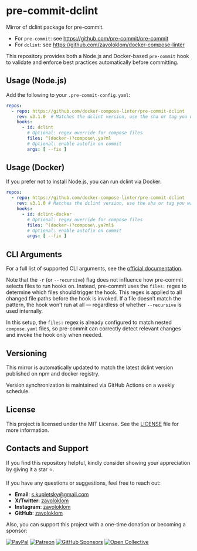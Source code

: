 # pre-commit-dclint

Mirror of dclint package for pre-commit.

- For `pre-commit`: see https://github.com/pre-commit/pre-commit
- For `dclint`: see https://github.com/zavoloklom/docker-compose-linter

This repository provides both a Node.js and Docker-based `pre-commit` hook to validate and enforce best practices
automatically before committing.

## Usage (Node.js)

Add the following to your `.pre-commit-config.yaml`:

```yaml
repos:
  - repo: https://github.com/docker-compose-linter/pre-commit-dclint
    rev: v3.1.0  # Matches the dclint version, use the sha or tag you want to point at
    hooks:
      - id: dclint
        # Optional: regex override for compose files
        files: ^(docker-)?compose\.ya?ml
        # Optional: enable autofix on commit
        args: [ --fix ]  
```

## Usage (Docker)

If you prefer not to install Node.js, you can run dclint via Docker:

```yaml
repos:
  - repo: https://github.com/docker-compose-linter/pre-commit-dclint
    rev: v3.1.0 # Matches the dclint version, use the sha or tag you want to point at
    hooks:
      - id: dclint-docker
        # Optional: regex override for compose files
        files: ^(docker-)?compose\.ya?ml$
        # Optional: enable autofix on commit
        args: [ --fix ]
```

## CLI Arguments

For a full list of supported CLI arguments, see
the [official documentation](https://github.com/zavoloklom/docker-compose-linter/blob/main/docs/cli.md).

Note that the `-r` (or `--recursive`) flag does not influence how pre-commit selects files to run hooks on. Instead,
pre-commit uses the `files:` regex to determine which files should trigger the hook. This regex is applied to all
changed file paths before the hook is invoked. If a file doesn’t match the pattern, the hook won’t run at all —
regardless of whether `--recursive` is used internally.

In this setup, the `files:` regex is already configured to match nested `compose.yaml` files, so pre-commit can
correctly detect relevant changes and invoke the hook only when needed.

## Versioning

This mirror is automatically updated to match the latest dclint version published on npm and docker registry.

Version synchronization is maintained via GitHub Actions on a weekly schedule.

## License

This project is licensed under the MIT License. See the [LICENSE](./LICENSE) file for more information.

## Contacts and Support

If you find this repository helpful, kindly consider showing your appreciation by giving it a star ⭐.

If you have any questions or suggestions, feel free to reach out:

- **Email**: [s.kupletsky@gmail.com](mailto:s.kupletsky@gmail.com)
- **Х/Twitter**: [zavoloklom](https://x.com/zavoloklom)
- **Instagram**: [zavoloklom](https://www.instagram.com/zavoloklom/)
- **GitHub**: [zavoloklom](https://github.com/zavoloklom)

Also, you can support this project with a one-time donation or becoming a sponsor:

[![PayPal](https://img.shields.io/badge/PayPal-00457C?style=for-the-badge&logo=paypal&logoColor=white)](https://www.paypal.com/donate/?hosted_button_id=J8KS3RUFKSHDL)
[![Patreon](https://img.shields.io/badge/Patreon-F96854?style=for-the-badge&logo=patreon&logoColor=white)](https://www.patreon.com/c/zavoloklom)
[![GitHub Sponsors](https://img.shields.io/badge/GitHub%20Sponsors-171515?style=for-the-badge&logo=github&logoColor=white)](https://github.com/sponsors/docker-compose-linter)
[![Open Collective](https://img.shields.io/badge/Open%20Collective-3385FF?style=for-the-badge&logo=opencollective&logoColor=white)](https://opencollective.com/dclint)
